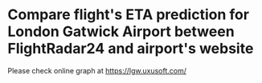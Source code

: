 # Compare flight's ETA prediction for London Gatwick Airport between FlightRadar24 and airport's website

Please check online graph at https://lgw.uxusoft.com/

